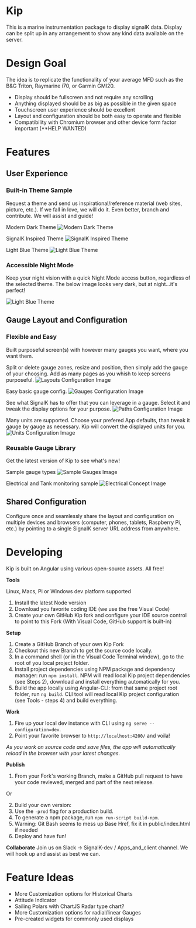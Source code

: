 # Kip 

This is a marine instrumentation package to display signalK data. Display can be split up in any arrangement to show any kind data available on the server.

# Design Goal

The idea is to replicate the functionality of your average MFD such as the B&G Triton, Raymarine i70, or Garmin GMI20.
- Display should be fullscreen and not require any scrolling
- Anything displayed should be as big as possible in the given space
- Touchscreen user experience should be excellent
- Layout and configuration should be both easy to operate and flexible
- Compatibility with Chromium browser and other device form factor important (**HELP WANTED)  

# Features
## User Experience
### Built-in Theme Sample
  Request a theme and send us inspirational/reference material (web sites, picture, etc.). If we fall in love, we will do it. Even better, branch and contribute. We will assist and guide!

  Modern Dark Theme
  ![Modern Dark Theme](./KipSample-1-1024x488.png)
  
  SignalK Inspired Theme
  ![SignalK Inspired Theme](./KipSample-2-1024x488.png)
  
  Light Blue Theme
  ![Light Blue Theme](./KipSample-3-1024x488.png)

### Accessible Night Mode
  Keep your night vision with a quick Night Mode access button, regardless of the selected theme. The below image looks very dark, but at night...it's perfect!

  ![Light Blue Theme](./KipNightMode-1024x488.png)


## Gauge Layout and Configuration
### Flexible and Easy
  Built purposeful screen(s) with however many gauges you want, where you want them. 

  Split or delete gauge zones, resize and position, then simply add the gauge of your choosing. Add as many pages as you whish to keep screens purposeful.
  ![Layouts Configuration Image](./KipWidgetConfig-layout-1024x488.png)
  
  Easy basic gauge config.
  ![Gauges Configuration Image](./KipConfig-display-1024x488.png) 
  
  See what SignalK has to offer that you can leverage in a gauge. Select it and tweak the display options for your purpose.
  ![Paths Configuration Image](./KipWidgetConfig-paths-1024x488.png)
  
  Many units are supported. Choose your prefered App defaults, than tweak it gauge by gauge as necessary. Kip will convert the displayed units for you.
  ![Units Configuration Image](./KipConfig-Units-1024x488.png) 

### Reusable Gauge Library
  Get the latest version of Kip to see what's new!

  Sample gauge types
  ![Sample Gauges Image](./KipGaugeSample-1-1024x545.png)
  
  Electrical and Tank monitoring sample 
  ![Electrical Concept Image](./KipMonitor-1024x488.png)

## Shared Configuration
  Configure once and seamlessly share the layout and configuration on multiple devices and browsers (computer, phones, tablets,
  Raspberry Pi, etc.) by pointing to a single SignalK server URL address from anywhere.

# Developing

Kip is built on Angular using various open-source assets. All free!

**Tools**

Linux, Macs, Pi or Windows dev platform supported
1. Install the latest Node version
2. Download you favorite coding IDE (we use the free Visual Code)
3. Create your own GitHub Kip fork and configure your IDE source control to point to this Fork (With Visual Code, GitHub support is built-in)

**Setup**
1. Create a GitHub Branch of your own Kip Fork
2. Checkout this new Branch to get the source code locally.
3. In a command shell (or in the Visual Code Terminal window), go to the root of you local project folder.
4. Install project dependencies using NPM package and dependency manager: run `npm install`. NPM will read local Kip project dependencies (see Steps 2), download and install everything automatically for you.
5. Build the app locally using Angular-CLI: from that same project root folder, run `ng build`. CLI tool will read local Kip project configuration (see Tools - steps 4) and build everything.

**Work**
1. Fire up your local dev instance with CLI using `ng serve --configuration=dev`.
2. Point your favorite browser to `http://localhost:4200/` and voila!

*As you work on source code and save files, the app will automatically reload in the browser with your latest changes.*

**Publish**
1. From your Fork's working Branch, make a GitHub pull request to have your code reviewed, merged and part of the next release. 

Or

2. Build your own version:
  1. Use the `-prod` flag for a production build.
  2. To generate a npm package, run `npm run-script build-npm`.
  3. Warning: Git Bash seems to mess up Base Href, fix it in public/index.html if needed
  4. Deploy and have fun! 

**Collaborate**
Join us on Slack -> SignalK-dev / Apps_and_client channel. We will hook up and assist as best we can.

# Feature Ideas
 * More Customization options for Historical Charts
 * Attitude Indicator
 * Sailing Polars with ChartJS Radar type chart?
 * More Customization options for radial/linear Gauges
 * Pre-created widgets for commonly used displays
